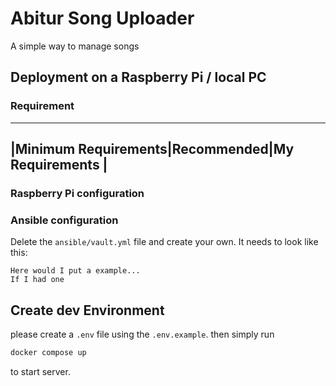 # Abitur Song Uploader
A simple way to manage songs  

## Deployment on a Raspberry Pi / local PC
### Requirement
---------
|Minimum Requirements|Recommended|My Requirements |
--------

### Raspberry Pi configuration

### Ansible configuration
Delete the `ansible/vault.yml` file and create your own. It needs to look like this:
```
Here would I put a example... 
If I had one
```



## Create dev Environment 
please create a `.env` file using the `.env.example`.
then simply run
```bash
docker compose up
``` 
to start server.